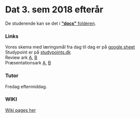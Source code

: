 # Dat 3. sem 2018 efterår
De studerende kan se det i [**"docs"** folderen](/docs).

### Links
Vores skema med læringsmål fra dag til dag er på [google sheet](https://docs.google.com/spreadsheets/d/1i3DRKCIOco1Sksm1_b8LMj5QbHFoUQMhNHO_4_9eOw8/edit#gid=0)  
Studypoint er på [studypoints.dk](https://studypoints.dk)  
Review ark [A](), [B](https://docs.google.com/spreadsheets/d/1m44DXpp-kcUK2TMKmlDDL9N68IFPyxuSx_L6Q7ZfAo4/edit#gid=0)  
Præsentationsark [A](), [B](https://docs.google.com/spreadsheets/d/1m44DXpp-kcUK2TMKmlDDL9N68IFPyxuSx_L6Q7ZfAo4/edit#gid=0)  

### Tutor
Fredag eftermiddag.

### WIKI
[Wiki pages her](https://github.com/datsoftlyngby/dat3sem2018Fall/wiki)
